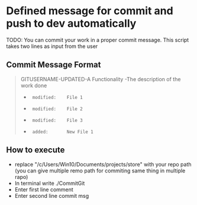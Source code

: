 # Defined message for commit and push to dev automatically

TODO: You can commit your work in a proper commit message. This script takes two lines as input from the user

## Commit Message Format

> GITUSERNAME-UPDATED-A Functionality
> -The description of the work done
> -      modified:    File 1
> -      modified:    File 2
> -      modified:    File 3
> -      added:       New File 1

## How to execute
- replace "/c/Users/Win10/Documents/projects/store"  with your repo path (you can give multiple remo path for commiting same thing in multiple rapo)
- In terminal write ./CommitGit
- Enter first line comment
- Enter second line commit msg

